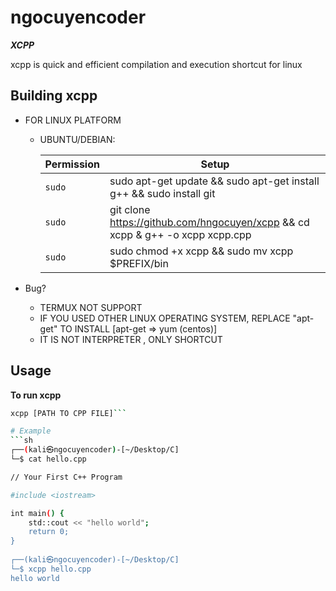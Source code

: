 # ngocuyencoder 
***XCPP***

xcpp is quick and efficient compilation and execution shortcut for linux 

## Building xcpp
* FOR LINUX PLATFORM
  * UBUNTU/DEBIAN:

    | Permission| Setup |
    | --- | --- |
    | `sudo` | sudo apt-get update && sudo apt-get install g++ && sudo install git|
    | `sudo` | git clone https://github.com/hngocuyen/xcpp && cd xcpp & g++ -o xcpp xcpp.cpp |
    | `sudo` | sudo chmod +x xcpp && sudo mv xcpp $PREFIX/bin |

* Bug?
  * TERMUX NOT SUPPORT
  * IF YOU USED OTHER LINUX OPERATING SYSTEM, REPLACE "apt-get" TO INSTALL [apt-get => yum (centos)] 
  * IT IS NOT INTERPRETER , ONLY SHORTCUT

## Usage
**To run xcpp**
```sh
xcpp [PATH TO CPP FILE]```

# Example
```sh
┌──(kali㉿ngocuyencoder)-[~/Desktop/C]
└─$ cat hello.cpp 

// Your First C++ Program

#include <iostream>

int main() {
    std::cout << "hello world";
    return 0;
}
                                                                                                                                                                                                                                           
┌──(kali㉿ngocuyencoder)-[~/Desktop/C]
└─$ xcpp hello.cpp
hello world                              
```
